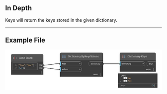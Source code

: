 ## In Depth
Keys will return the keys stored in the given dictionary.
___
## Example File

![Keys](./DesignScript.Builtin.Dictionary.Keys_img.jpg)

